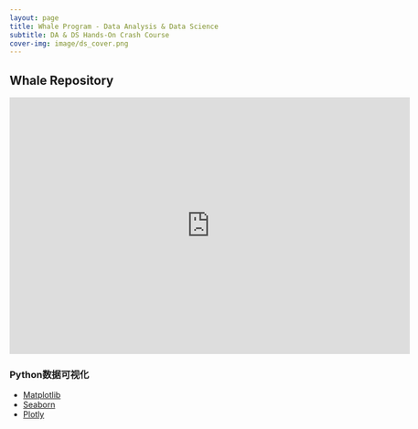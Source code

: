 ```yaml
---
layout: page
title: Whale Program - Data Analysis & Data Science
subtitle: DA & DS Hands-On Crash Course
cover-img: image/ds_cover.png
---
```


## Whale Repository

<iframe width="700" height="450" src="https://www.youtube.com/embed/gGZZwDCbwmM" title="YouTube video player" frameborder="0" allow="accelerometer; autoplay; clipboard-write; encrypted-media; gyroscope; picture-in-picture" allowfullscreen></iframe>


### Python数据可视化

- [Matplotlib](https://zg104.github.io/Seaborn)
- [Seaborn](https://zg104.github.io/Seaborn)
- [Plotly](https://zg104.github.io/Plotly)
